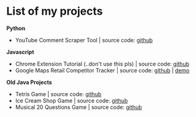 
# List of my projects

__Python__
* YouTube Comment Scraper Tool | source code: [github](https://github.com/selenacardona113/CampaignSentiments)

__Javascript__
* Chrome Extension Tutorial (..don't use this pls) | source code: [github](https://github.com/selenacardona113/trip-extension)
* Google Maps Retail Competitor Tracker | source code: [github](https://github.com/selenacardona113/GoogleMapApplication) | [demo](http://cssdeck.com/labs/full/s66db8vx)


__Old Java Projects__
* Tetris Game | source code: [github](https://github.com/selenacardona113/Tetris-Game)
* Ice Cream Shop Game | source code: [github](https://github.com/selenacardona113/IceCreamShop)
* Musical 20 Questions Game | source code: [github](https://github.com/selenacardona113/Musical20Questions)









